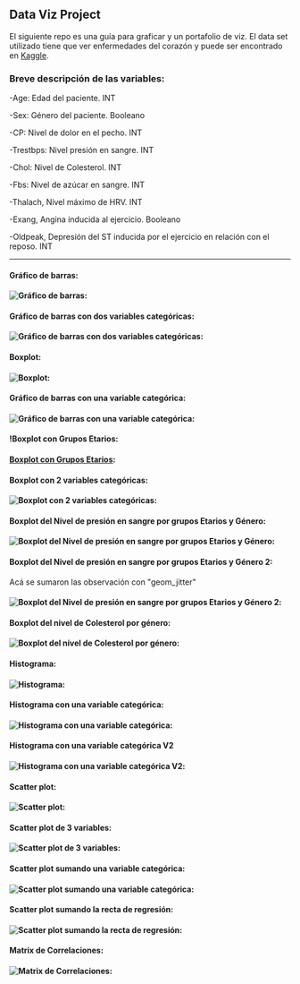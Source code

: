 
## Data Viz Project
El siguiente repo es una guía para graficar y un portafolio de viz.
El data set utilizado tiene que ver enfermedades del corazón y puede ser encontrado en [Kaggle](https://www.kaggle.com/ronitf/heart-disease-uci).

### Breve descripción de las variables:

-Age: Edad del paciente. INT

-Sex: Género del paciente. Booleano

-CP: Nivel de dolor en el pecho. INT

-Trestbps: Nivel presión en sangre. INT

-Chol: Nivel de Colesterol. INT

-Fbs: Nivel de azúcar en sangre. INT

-Thalach, Nivel máximo de HRV. INT

-Exang, Angina inducida al ejercicio. Booleano

-Oldpeak, Depresión del ST inducida por el ejercicio en relación con el reposo. INT

*** 

#### Gráfico de barras:
#### ![Gráfico de barras](/img/G1.png):

#### Gráfico de barras con dos variables categóricas:
#### ![Gráfico de barras con dos variables categóricas](img/G2.png):

#### Boxplot:
#### ![Boxplot](img/G3.png):

#### Gráfico de barras con una variable categórica:
#### ![Gráfico de barras con una variable categórica](img/G4.png):

#### !Boxplot con Grupos Etarios:
#### [Boxplot con Grupos Etarios](img/G5.png):

#### Boxplot con 2 variables categóricas:
#### ![Boxplot con 2 variables categóricas](img/G6.png):

#### Boxplot del Nivel de presión en sangre por grupos Etarios y Género:
#### ![Boxplot del Nivel de presión en sangre por grupos Etarios y Género](img/G7.png):

#### Boxplot del Nivel de presión en sangre por grupos Etarios y Género 2:
Acá se sumaron las observación con "geom_jitter"
#### ![Boxplot del Nivel de presión en sangre por grupos Etarios y Género 2](img/G8.png):

#### Boxplot del nivel de Colesterol por género:
#### ![Boxplot del nivel de Colesterol por género](img/G9.png):

#### Histograma:
#### ![Histograma](img/G10.png):

#### Histograma con una variable categórica:
#### ![Histograma con una variable categórica](img/G11.png):

#### Histograma con una variable categórica V2
#### ![Histograma con una variable categórica V2](img/G12.png):

#### Scatter plot:
#### ![Scatter plot](img/G13.png):

#### Scatter plot de 3 variables:
#### ![Scatter plot de 3 variables](img/G14.png):

#### Scatter plot sumando una variable categórica:
#### ![Scatter plot sumando una variable categórica](img/G15.png):

#### Scatter plot sumando la recta de regresión:
#### ![Scatter plot sumando la recta de regresión](img/G16.png):

#### Matrix de Correlaciones:
#### ![Matrix de Correlaciones](img/G17.png):
